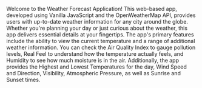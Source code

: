 Welcome to the Weather Forecast Application! This web-based app, developed using Vanilla JavaScript and the OpenWeatherMap API, provides users with up-to-date weather information for any city around the globe. Whether you're planning your day or just curious about the weather, this app delivers essential details at your fingertips.
The app's primary features include the ability to view the current temperature and a range of additional weather information. You can check the Air Quality Index to gauge pollution levels, Real Feel to understand how the temperature actually feels, and Humidity to see how much moisture is in the air. Additionally, the app provides the Highest and Lowest Temperatures for the day, Wind Speed and Direction, Visibility, Atmospheric Pressure, as well as Sunrise and Sunset times.
